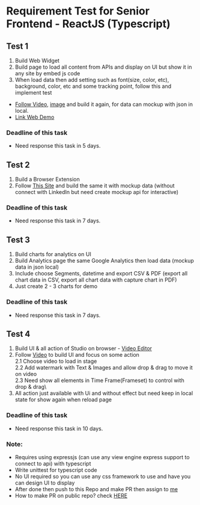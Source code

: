 # Requirement Test for Senior Frontend - ReactJS (Typescript)
## Test 1
1. Build Web Widget
2. Build page to load all content from APIs and display on UI but show it in any site by embed js code
3. When load data then add setting such as font(size, color, etc), background, color, etc and some tracking point, follow this and implement test
- [Follow Video](https://longtest-media.s3.us-east-2.amazonaws.com/video_demo_test_1_widget_web.mov), [image](https://longtest-media.s3.us-east-2.amazonaws.com/Screen+Shot+2022-12-18+at+9.36.49+PM.png) and build it again, for data can mockup with json in local.
- [Link Web Demo](https://www.uber.com/us/en/careers/teams/university/)

### Deadline of this task
- Need response this task in 5 days.


## Test 2
1. Build a Browser Extension
2. Follow [This Site](https://www.lusha.com/lusha-extension/) and build the same it with mockup data (without connect with LinkedIn but need create mockup api for interactive)

### Deadline of this task
- Need response this task in 7 days.


## Test 3
1. Build charts for analytics on UI
2. Build Analytics page the same Google Analytics then load data (mockup data in json local)
3. Include choose Segments, datetime and export CSV & PDF (export all chart data in CSV, export all chart data with capture chart in PDF)
4. Just create 2 - 3 charts for demo

### Deadline of this task
- Need response this task in 7 days.

## Test 4
1. Build UI & all action of Studio on browser - [Video Editor](https://www.veed.io/)
2. Follow [Video](https://longtest-media.s3.us-east-2.amazonaws.com/video_editor_on_web.mov) to build UI and focus on some action\
  2.1 Choose video to load in stage\
  2.2 Add watermark with Text & Images and allow drop & drag to move it on video\
  2.3 Need show all elements in Time Frame(Frameset) to control with drop & drag\
3. All action just available with Ui and without effect but need keep in local state for show again when reload page

### Deadline of this task
- Need response this task in 10 days.


### Note: 
- Requires using expressjs (can use any view engine express support to connect to api) with typescript
- Write unittest for typescript code
- No UI required so you can use any css framework to use and have you can design UI to display
- After done then push to this Repo and make PR then assign to [me](https://github.com/longthemartec)
- How to make PR on public repo? check [HERE](https://opensource.com/article/19/7/create-pull-request-github)
